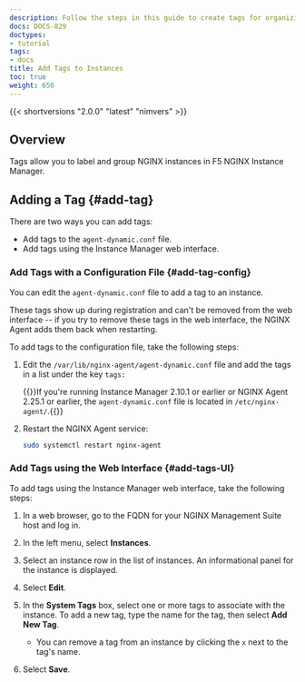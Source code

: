 ```yaml
---
description: Follow the steps in this guide to create tags for organizing your instances.
docs: DOCS-829
doctypes:
- tutorial
tags:
- docs
title: Add Tags to Instances
toc: true
weight: 650
---
```


{{< shortversions "2.0.0" "latest" "nimvers" >}}
## Overview

Tags allow you to label and group NGINX instances in F5 NGINX Instance Manager.

## Adding a Tag {#add-tag}

There are two ways you can add tags:

- Add tags to the `agent-dynamic.conf` file.
- Add tags using the Instance Manager web interface.

### Add Tags with a Configuration File {#add-tag-config}

You can edit the `agent-dynamic.conf` file to add a tag to an instance.

These tags show up during registration and can't be removed from the web interface -- if you try to remove these tags in the web interface, the NGINX Agent adds them back when restarting.

To add tags to the configuration file, take the following steps:

1. Edit the `/var/lib/nginx-agent/agent-dynamic.conf` file and add the tags in a list under the key `tags:` <!-- get new nginx-agent.conf example -->

    {{<note>}}If you're running Instance Manager 2.10.1 or earlier or NGINX Agent 2.25.1 or earlier, the `agent-dynamic.conf` file is located in `/etc/nginx-agent/`.{{</note>}}

2. Restart the NGINX Agent service:

    ```bash
    sudo systemctl restart nginx-agent
    ```

### Add Tags using the Web Interface {#add-tags-UI}

To add tags using the Instance Manager web interface, take the following steps:

1. In a web browser, go to the FQDN for your NGINX Management Suite host and log in.

1. In the left menu, select **Instances**.

1. Select an instance row in the list of instances. An informational panel for the instance is displayed.

1. Select **Edit**.

1. In the **System Tags** box, select one or more tags to associate with the instance. To add a new tag, type the name for the tag, then select **Add New Tag**.

   - You can remove a tag from an instance by clicking the `x` next to the tag's   name.

1. Select **Save**.
